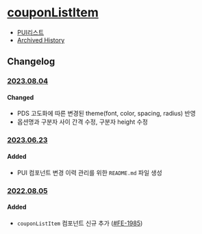 # [couponListItem](https://rxc.atlassian.net/browse/FE-1985)
  * [PUI리스트](../README.md)
  * [Archived History](https://www.notion.so/rxc/CouponListItem-c8503ae068e64069a3e44149d9712f8b?pvs=4)

## Changelog

### [2023.08.04](https://rxc.atlassian.net/browse/FE-3492)
#### Changed
  * PDS 고도화에 따른 변경된 theme(font, color, spacing, radius) 반영
  * 옵션명과 구분자 사이 간격 수정, 구분자 height 수정

### [2023.06.23](https://rxc.atlassian.net/browse/FE-3326)
#### Added 
  * PUI 컴포넌트 변경 이력 관리를 위한 `README.md` 파일 생성

### [2022.08.05](https://github.com/rxcompany/fe-mobile/commit/77c11658bddae363a32aa73358c1ca38ad1f77ae)
#### Added 
  * `couponListItem` 컴포넌트 신규 추가 ([#FE-1985](https://rxc.atlassian.net/browse/FE-1985))